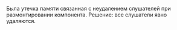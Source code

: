 Была утечка памяти связанная с неудалением слушателей при размонтировании компонента. Решение: все слушатели явно удаляются. 
